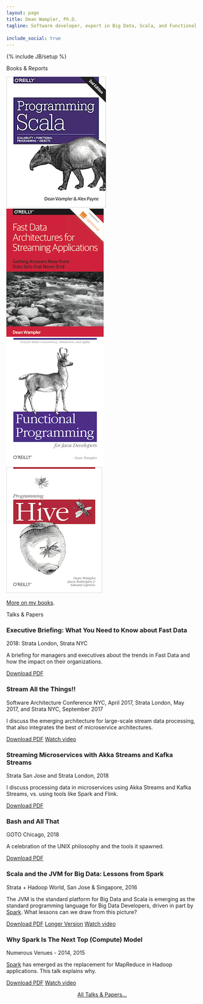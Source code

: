 ```yaml
---
layout: page
title: Dean Wampler, Ph.D.
tagline: Software developer, expert in Big Data, Scala, and Functional Programming. Mastering Deep Learning.<br/>O'Reilly author and frequent public speaker.<br/>Lives in Chicago. Works all over.

include_social: true
---
```

{% include JB/setup %}

<section id="books" class="centered">
  <p class="section-title"><span>Books &amp; Reports</span></p>
  <div class="books-list">
    <a href="books/programmingscala2.html" class="books-book"><img src="/assets/images/prog_scala_2ed_comp-quarter_size.jpg" alt="Programming Scala, 2nd Edition"/></a>
    <a href="books/fd-arch-streaming.html" class="books-book"><img src="/assets/images/FastDataArch-StreamingApps-256x337.png" alt="Fast Data Architectures for Streaming Applications"/></a>
    <a href="books/fpjava.html" class="books-book"><img src="/assets/images/FPforJavaDevsCover_256x337.png"/></a>
    <a href="books/programminghive.html" class="books-book"><img src="/assets/images/prog_hive_mech_cover_front_252x331.png"/></a>
  </div>
  <p class="talk"><a href="/books">More on my books</a>.</p>
</section>

<section id="talks" class="talks centered">
  <p class="section-title"><span>Talks &amp; Papers </span></p>

  <article class="talk">
    <h1>Executive Briefing: What You Need to Know about Fast Data</h1>
    <p class="talk-desc">2018: Strata London, Strata NYC</p>
    <p>A briefing for managers and executives about the trends in Fast Data and how the impact on their organizations.</p>
    <div class="more">
      <a href="/polyglotprogramming/papers/ExecutiveBriefing-WhatYouNeedToKnowAboutFastData.pdf" class="button button-pdf">Download PDF</a>
    </div>
  </article>

  <article class="talk">
    <h1>Stream All the Things!!</h1>
    <p class="talk-desc">Software Architecture Conference NYC, April 2017, Strata London, May 2017, and Strata NYC, September 2017</p>
    <p>I discuss the emerging architecture for large-scale stream data processing, that also integrates the best of microservice architectures.</p>
    <div class="more">
      <a href="/polyglotprogramming/papers/StreamAllTheThings.pdf" class="button button-pdf">Download PDF</a>
      <a href="https://www.youtube.com/watch?v=xZZB2JFyurY" class="button button-video">Watch video</a>
    </div>
  </article>

  <article class="talk">
    <h1>Streaming Microservices with Akka Streams and Kafka Streams</h1>
    <p class="talk-desc">Strata San Jose and Strata London, 2018</p>
    <p>I discuss processing data in microservices using Akka Streams and Kafka Streams, vs. using tools like Spark and Flink.</p>
    <div class="more">
      <a href="/polyglotprogramming/papers/KafkaMicroservices-AkkaStreams-KafkaStreams.pdf" class="button button-pdf">Download PDF</a>
    </div>
  </article>

  <article class="talk">
    <h1>Bash and All That</h1>
    <p class="talk-desc">GOTO Chicago, 2018</p>
    <p>A celebration of the UNIX philosophy and the tools it spawned.</p>
    <div class="more">
      <a href="/polyglotprogramming/papers/BashAndAllThat.pdf" class="button button-pdf">Download PDF</a>
    </div>
  </article>

  <article class="talk">
    <h1>Scala and the JVM for Big Data: Lessons from Spark</h1>
    <p class="talk-desc">Strata + Hadoop World, San Jose & Singapore, 2016</p>
    <p>The JVM is the standard platform for Big Data and Scala is emerging as the standard programming language for Big Data Developers, driven in part by <a href="http://spark.apache.org">Spark</a>. What lessons can we draw from this picture?</p>
    <div class="more">
      <a href="/polyglotprogramming/papers/ScalaJVMBigData-SparkLessons.pdf" class="button button-pdf">Download PDF</a>
      <a href="/polyglotprogramming/papers/ScalaJVMBigData-SparkLessons-extended.pdf" class="button button-pdf">Longer Version</a>
      <a href="https://www.youtube.com/watch?v=FC-7AAZggl8" class="button button-video">Watch video</a>
    </div>
  </article>

  <article class="talk">
    <h1>Why Spark Is The Next Top (Compute) Model</h1>
    <p class="talk-desc">Numerous Venues - 2014, 2015</p>
    <p><a href="http://spark.apache.org">Spark</a> has emerged as the replacement for <span class='keyword'>MapReduce</span> in <span class='keyword'>Hadoop</span> applications. This talk explains why.</p>
    <div class="more">
      <a href="/polyglotprogramming/papers/Spark-TheNextTopComputeModel.pdf" class="button button-pdf">Download PDF</a>
      <a href="https://www.youtube.com/watch?v=R0kCmkUDdKs" class="button button-video">Watch video</a>
    </div>
  </article>

  <p>
    <center><a href="/polyglotprogramming/papers">All Talks &amp; Papers...</a></center>
  </p>

</section>
